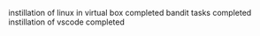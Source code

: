 instillation of linux in virtual box completed
bandit tasks completed
instillation of vscode completed
